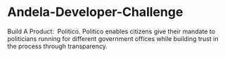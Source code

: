 # Andela-Developer-Challenge
Build A Product: ​ Politico. 
Politico enables citizens give their mandate to politicians running for different government offices while building trust in the process through transparency.
